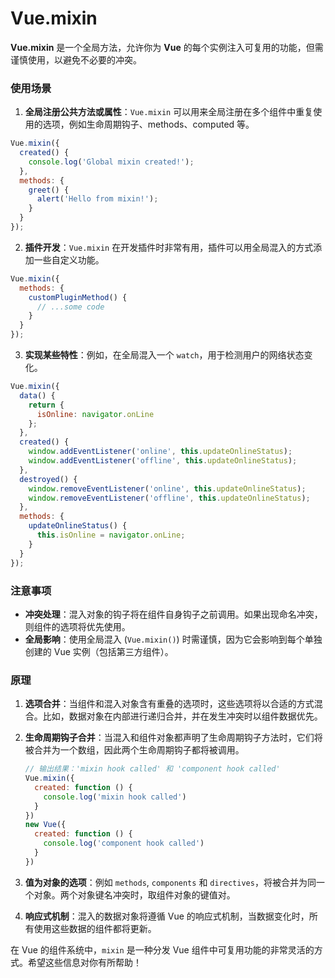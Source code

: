 # Vue.mixin

**Vue.mixin** 是一个全局方法，允许你为 **Vue** 的每个实例注入可复用的功能，但需谨慎使用，以避免不必要的冲突。

### 使用场景

1. **全局注册公共方法或属性**：`Vue.mixin` 可以用来全局注册在多个组件中重复使用的选项，例如生命周期钩子、methods、computed 等。

```javascript
Vue.mixin({
  created() {
    console.log('Global mixin created!');
  },
  methods: {
    greet() {
      alert('Hello from mixin!');
    }
  }
});
```

2. **插件开发**：`Vue.mixin` 在开发插件时非常有用，插件可以用全局混入的方式添加一些自定义功能。

```javascript
Vue.mixin({
  methods: {
    customPluginMethod() {
      // ...some code
    }
  }
});
```

3. **实现某些特性**：例如，在全局混入一个 `watch`，用于检测用户的网络状态变化。

```javascript
Vue.mixin({
  data() {
    return {
      isOnline: navigator.onLine
    };
  },
  created() {
    window.addEventListener('online', this.updateOnlineStatus);
    window.addEventListener('offline', this.updateOnlineStatus);
  },
  destroyed() {
    window.removeEventListener('online', this.updateOnlineStatus);
    window.removeEventListener('offline', this.updateOnlineStatus);
  },
  methods: {
    updateOnlineStatus() {
      this.isOnline = navigator.onLine;
    }
  }
});
```

### 注意事项
- **冲突处理**：混入对象的钩子将在组件自身钩子之前调用。如果出现命名冲突，则组件的选项将优先使用。
- **全局影响**：使用全局混入 (`Vue.mixin()`) 时需谨慎，因为它会影响到每个单独创建的 Vue 实例（包括第三方组件）。

### 原理

1. **选项合并**：当组件和混入对象含有重叠的选项时，这些选项将以合适的方式混合。比如，数据对象在内部进行递归合并，并在发生冲突时以组件数据优先。

2. **生命周期钩子合并**：当混入和组件对象都声明了生命周期钩子方法时，它们将被合并为一个数组，因此两个生命周期钩子都将被调用。

   ```javascript
   // 输出结果：'mixin hook called' 和 'component hook called'
   Vue.mixin({
     created: function () {
       console.log('mixin hook called')
     }
   })
   new Vue({
     created: function () {
       console.log('component hook called')
     }
   })
   ```

3. **值为对象的选项**：例如 `methods`, `components` 和 `directives`，将被合并为同一个对象。两个对象键名冲突时，取组件对象的键值对。

4. **响应式机制**：混入的数据对象将遵循 Vue 的响应式机制，当数据变化时，所有使用这些数据的组件都将更新。

在 Vue 的组件系统中，`mixin` 是一种分发 Vue 组件中可复用功能的非常灵活的方式。希望这些信息对你有所帮助！